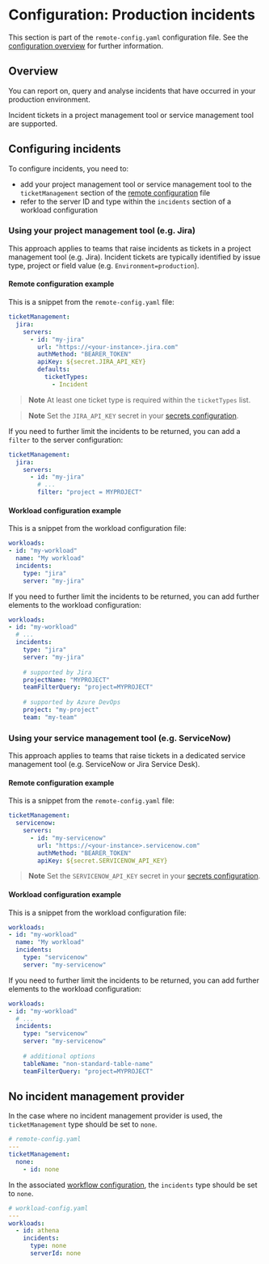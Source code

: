 # Configuration: Production incidents

This section is part of the `remote-config.yaml` configuration file. See the [configuration overview](./configuration.md) for further information.

## Overview

You can report on, query and analyse incidents that have occurred in your production environment.

Incident tickets in a project management tool or service management tool are supported.

## Configuring incidents

To configure incidents, you need to:

- add your project management tool or service management tool to the `ticketManagement` section of the [remote configuration](./config_project_management.md) file
- refer to the server ID and type within the `incidents` section of a workload configuration

### Using your project management tool (e.g. Jira)

This approach applies to teams that raise incidents as tickets in a project management tool (e.g. Jira). Incident tickets are typically identified by issue type, project or field value (e.g. `Environment=production`).

#### Remote configuration example

This is a snippet from the `remote-config.yaml` file:

```yaml
ticketManagement:
  jira:
    servers:
      - id: "my-jira"
        url: "https://<your-instance>.jira.com"
        authMethod: "BEARER_TOKEN"
        apiKey: ${secret.JIRA_API_KEY}
        defaults:
          ticketTypes:
            - Incident
```

> **Note**
> At least one ticket type is required within the `ticketTypes` list.

> **Note**
> Set the `JIRA_API_KEY` secret in your [secrets configuration](./secret_management.md).

If you need to further limit the incidents to be returned, you can add a `filter` to the server configuration:

```yaml
ticketManagement:
  jira:
    servers:
      - id: "my-jira"
        # ...
        filter: "project = MYPROJECT"
```     

#### Workload configuration example

This is a snippet from the workload configuration file:

```yaml
workloads:
- id: "my-workload"
  name: "My workload"
  incidents:
    type: "jira"
    server: "my-jira"
```

If you need to further limit the incidents to be returned, you can add further elements to the workload configuration:

```yaml
workloads:
- id: "my-workload"
  # ...
  incidents:
    type: "jira"
    server: "my-jira"
    
    # supported by Jira
    projectName: "MYPROJECT"
    teamFilterQuery: "project=MYPROJECT"
    
    # supported by Azure DevOps
    project: "my-project"
    team: "my-team"
```

### Using your service management tool (e.g. ServiceNow)

This approach applies to teams that raise tickets in a dedicated service management tool (e.g. ServiceNow or Jira Service Desk).

#### Remote configuration example

This is a snippet from the `remote-config.yaml` file:

```yaml
ticketManagement:
  servicenow:
    servers:
      - id: "my-servicenow"
        url: "https://<your-instance>.servicenow.com"
        authMethod: "BEARER_TOKEN"
        apiKey: ${secret.SERVICENOW_API_KEY}
```

> **Note**
> Set the `SERVICENOW_API_KEY` secret in your [secrets configuration](./secret_management.md).

#### Workload configuration example

This is a snippet from the workload configuration file:

```yaml
workloads:
- id: "my-workload"
  name: "My workload"
  incidents:
    type: "servicenow"
    server: "my-servicenow"
```

If you need to further limit the incidents to be returned, you can add further elements to the workload configuration:

```yaml
workloads:
- id: "my-workload"
  # ...
  incidents:
    type: "servicenow"
    server: "my-servicenow"
    
    # additional options
    tableName: "non-standard-table-name"
    teamFilterQuery: "project=MYPROJECT"
```

## No incident management provider

In the case where no incident management provider is used, the `ticketManagement` type should be set to `none`.

```yaml
# remote-config.yaml
---
ticketManagement:
  none:
    - id: none
```

In the associated [workflow configuration](./config_workflow.md), the `incidents` type should be set to `none`.

```yaml
# workload-config.yaml
---
workloads:
  - id: athena
    incidents:
      type: none
      serverId: none
```
